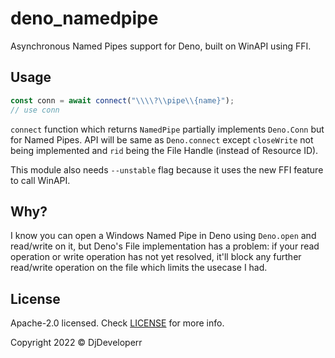 # deno_namedpipe

Asynchronous Named Pipes support for Deno, built on WinAPI using FFI.

## Usage

```ts
const conn = await connect("\\\\?\\pipe\\{name}");
// use conn
```

`connect` function which returns `NamedPipe` partially implements `Deno.Conn`
but for Named Pipes. API will be same as `Deno.connect` except `closeWrite` not
being implemented and `rid` being the File Handle (instead of Resource ID).

This module also needs `--unstable` flag because it uses the new FFI feature to
call WinAPI.

## Why?

I know you can open a Windows Named Pipe in Deno using `Deno.open` and
read/write on it, but Deno's File implementation has a problem: if your read
operation or write operation has not yet resolved, it'll block any further
read/write operation on the file which limits the usecase I had.

## License

Apache-2.0 licensed. Check [LICENSE](./LICENSE) for more info.

Copyright 2022 © DjDeveloperr
